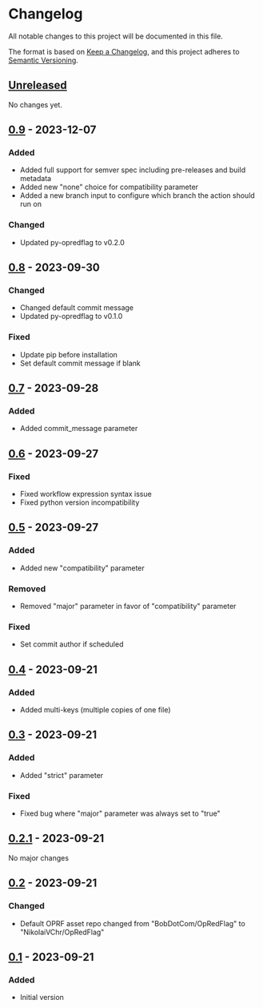 # Changelog

All notable changes to this project will be documented in this file.

The format is based on [Keep a Changelog](https://keepachangelog.com/en/1.0.0/), and
this project adheres to [Semantic Versioning](https://semver.org/spec/v2.0.0.html).

## [Unreleased]

No changes yet.

## [0.9] - 2023-12-07

### Added
- Added full support for semver spec including pre-releases and build metadata
- Added new "none" choice for compatibility parameter
- Added a new branch input to configure which branch the action should run on

### Changed

- Updated py-opredflag to v0.2.0

## [0.8] - 2023-09-30

### Changed

- Changed default commit message
- Updated py-opredflag to v0.1.0

### Fixed

- Update pip before installation
- Set default commit message if blank

## [0.7] - 2023-09-28

### Added

- Added commit_message parameter

## [0.6] - 2023-09-27

### Fixed

- Fixed workflow expression syntax issue
- Fixed python version incompatibility

## [0.5] - 2023-09-27

### Added

- Added new "compatibility" parameter

### Removed

- Removed "major" parameter in favor of "compatibility" parameter

### Fixed

- Set commit author if scheduled

## [0.4] - 2023-09-21

### Added

- Added multi-keys (multiple copies of one file)

## [0.3] - 2023-09-21

### Added

- Added "strict" parameter

### Fixed

- Fixed bug where "major" parameter was always set to "true"

## [0.2.1] - 2023-09-21

No major changes

## [0.2] - 2023-09-21

### Changed

- Default OPRF asset repo changed from "BobDotCom/OpRedFlag" to "NikolaiVChr/OpRedFlag"

## [0.1] - 2023-09-21

### Added

- Initial version


[unreleased]: https://github.com/BobDotCom/oprf-asset-updater/compare/v0.9...HEAD
[0.9]: https://github.com/BobDotCom/oprf-asset-updater/releases/tag/v0.9
[0.8]: https://github.com/BobDotCom/oprf-asset-updater/releases/tag/v0.8
[0.7]: https://github.com/BobDotCom/oprf-asset-updater/releases/tag/v0.7
[0.6]: https://github.com/BobDotCom/oprf-asset-updater/releases/tag/v0.6
[0.5]: https://github.com/BobDotCom/oprf-asset-updater/releases/tag/v0.5
[0.4]: https://github.com/BobDotCom/oprf-asset-updater/releases/tag/v0.4
[0.3]: https://github.com/BobDotCom/oprf-asset-updater/releases/tag/v0.3
[0.2.1]: https://github.com/BobDotCom/oprf-asset-updater/releases/tag/v0.2.1
[0.2]: https://github.com/BobDotCom/oprf-asset-updater/releases/tag/v0.2
[0.1]: https://github.com/BobDotCom/oprf-asset-updater/releases/tag/v0.1
